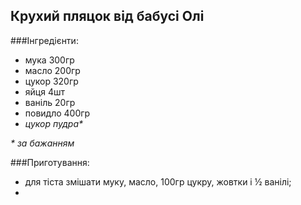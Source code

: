 Крухий пляцок від бабусі Олі
---------------

###Інгредієнти:

- мука 300гр
- масло 200гр
- цукор 320гр
- яйця 4шт
- ваніль 20гр
- повидло 400гр
- _цукор пудра*_

_* за бажанням_

###Приготування:

- для тіста змішати муку, масло, 100гр цукру, жовтки і ½ ванілі;
- 